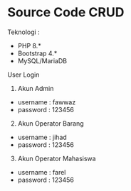# Source Code CRUD
Teknologi :
- PHP 8.*
- Bootstrap 4.*
- MySQL/MariaDB

User Login
1. Akun Admin
- username : fawwaz
- password : 123456

2. Akun Operator Barang
- username : jihad
- password : 123456

3. Akun Operator Mahasiswa
- username : farel
- password : 123456

